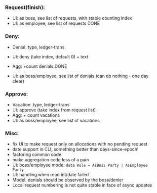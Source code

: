 
### Request(finish):
- UI: as boss, see list of requests, with stable counting index
- UI: as employee, see list of requests
DONE

### Deny:
- Denial: type, ledger-trans
- UI: deny (take index, default 0) + text
- Agg: +count denials
DONE

- UI: as boss/employee, see list of denials (can do nothing - one day clear)

### Approve:
- Vacation: type, ledger-trans
- UI: approve (take index from request list)
- Agg: + count vacations
- UI: as boss/employee, see list of vacations

### Misc:
- fix UI to make request only on allocations with no pending request
- date support in CLI, something better than days-since-epoch!
- factoring common code
- make aggregation code less of a pain
- UI: boss/employee mode: `data Role = AsBoss Party | AsEmployee Party`
- UI: handling when read int/date failed
- Model: denials should be observed by the boss/denier
- Local request numbering is not quite stable in face of async updates

